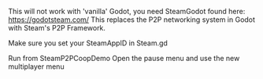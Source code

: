 This will not work with 'vanilla' Godot, you need SteamGodot found here: https://godotsteam.com/
This replaces the P2P networking system in Godot with Steam's P2P Framework.

Make sure you set your SteamAppID in Steam.gd

Run from SteamP2PCoopDemo
Open the pause menu and use the new multiplayer menu
